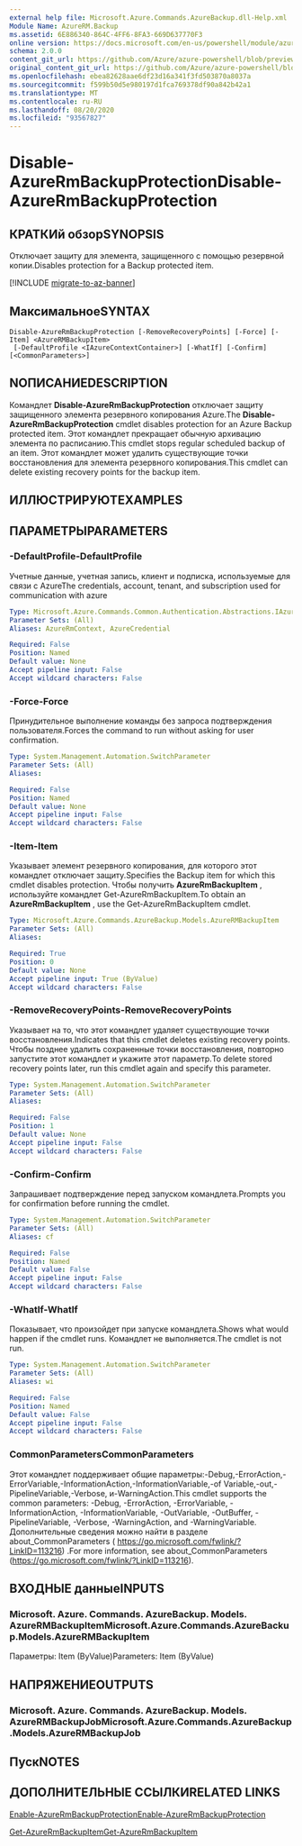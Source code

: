 ```yaml
---
external help file: Microsoft.Azure.Commands.AzureBackup.dll-Help.xml
Module Name: AzureRM.Backup
ms.assetid: 6E886340-864C-4FF6-8FA3-669D637770F3
online version: https://docs.microsoft.com/en-us/powershell/module/azurerm.backup/disable-azurermbackupprotection
schema: 2.0.0
content_git_url: https://github.com/Azure/azure-powershell/blob/preview/src/ResourceManager/AzureBackup/Commands.AzureBackup/help/Disable-AzureRmBackupProtection.md
original_content_git_url: https://github.com/Azure/azure-powershell/blob/preview/src/ResourceManager/AzureBackup/Commands.AzureBackup/help/Disable-AzureRmBackupProtection.md
ms.openlocfilehash: ebea82628aae6df23d16a341f3fd503870a8037a
ms.sourcegitcommit: f599b50d5e980197d1fca769378df90a842b42a1
ms.translationtype: MT
ms.contentlocale: ru-RU
ms.lasthandoff: 08/20/2020
ms.locfileid: "93567827"
---
```

# <span data-ttu-id="2ecfb-101">Disable-AzureRmBackupProtection</span><span class="sxs-lookup"><span data-stu-id="2ecfb-101">Disable-AzureRmBackupProtection</span></span>

## <span data-ttu-id="2ecfb-102">КРАТКИй обзор</span><span class="sxs-lookup"><span data-stu-id="2ecfb-102">SYNOPSIS</span></span>
<span data-ttu-id="2ecfb-103">Отключает защиту для элемента, защищенного с помощью резервной копии.</span><span class="sxs-lookup"><span data-stu-id="2ecfb-103">Disables protection for a Backup protected item.</span></span>

[!INCLUDE [migrate-to-az-banner](../../includes/migrate-to-az-banner.md)]

## <span data-ttu-id="2ecfb-104">Максимальное</span><span class="sxs-lookup"><span data-stu-id="2ecfb-104">SYNTAX</span></span>

```
Disable-AzureRmBackupProtection [-RemoveRecoveryPoints] [-Force] [-Item] <AzureRMBackupItem>
 [-DefaultProfile <IAzureContextContainer>] [-WhatIf] [-Confirm] [<CommonParameters>]
```

## <span data-ttu-id="2ecfb-105">NОПИСАНИЕ</span><span class="sxs-lookup"><span data-stu-id="2ecfb-105">DESCRIPTION</span></span>
<span data-ttu-id="2ecfb-106">Командлет **Disable-AzureRmBackupProtection** отключает защиту защищенного элемента резервного копирования Azure.</span><span class="sxs-lookup"><span data-stu-id="2ecfb-106">The **Disable-AzureRmBackupProtection** cmdlet disables protection for an Azure Backup protected item.</span></span>
<span data-ttu-id="2ecfb-107">Этот командлет прекращает обычную архивацию элемента по расписанию.</span><span class="sxs-lookup"><span data-stu-id="2ecfb-107">This cmdlet stops regular scheduled backup of an item.</span></span>
<span data-ttu-id="2ecfb-108">Этот командлет может удалить существующие точки восстановления для элемента резервного копирования.</span><span class="sxs-lookup"><span data-stu-id="2ecfb-108">This cmdlet can delete existing recovery points for the backup item.</span></span>

## <span data-ttu-id="2ecfb-109">ИЛЛЮСТРИРУЮТ</span><span class="sxs-lookup"><span data-stu-id="2ecfb-109">EXAMPLES</span></span>

## <span data-ttu-id="2ecfb-110">ПАРАМЕТРЫ</span><span class="sxs-lookup"><span data-stu-id="2ecfb-110">PARAMETERS</span></span>

### <span data-ttu-id="2ecfb-111">-DefaultProfile</span><span class="sxs-lookup"><span data-stu-id="2ecfb-111">-DefaultProfile</span></span>
<span data-ttu-id="2ecfb-112">Учетные данные, учетная запись, клиент и подписка, используемые для связи с Azure</span><span class="sxs-lookup"><span data-stu-id="2ecfb-112">The credentials, account, tenant, and subscription used for communication with azure</span></span>

```yaml
Type: Microsoft.Azure.Commands.Common.Authentication.Abstractions.IAzureContextContainer
Parameter Sets: (All)
Aliases: AzureRmContext, AzureCredential

Required: False
Position: Named
Default value: None
Accept pipeline input: False
Accept wildcard characters: False
```

### <span data-ttu-id="2ecfb-113">-Force</span><span class="sxs-lookup"><span data-stu-id="2ecfb-113">-Force</span></span>
<span data-ttu-id="2ecfb-114">Принудительное выполнение команды без запроса подтверждения пользователя.</span><span class="sxs-lookup"><span data-stu-id="2ecfb-114">Forces the command to run without asking for user confirmation.</span></span>

```yaml
Type: System.Management.Automation.SwitchParameter
Parameter Sets: (All)
Aliases:

Required: False
Position: Named
Default value: None
Accept pipeline input: False
Accept wildcard characters: False
```

### <span data-ttu-id="2ecfb-115">-Item</span><span class="sxs-lookup"><span data-stu-id="2ecfb-115">-Item</span></span>
<span data-ttu-id="2ecfb-116">Указывает элемент резервного копирования, для которого этот командлет отключает защиту.</span><span class="sxs-lookup"><span data-stu-id="2ecfb-116">Specifies the Backup item for which this cmdlet disables protection.</span></span>
<span data-ttu-id="2ecfb-117">Чтобы получить **AzureRmBackupItem** , используйте командлет Get-AzureRmBackupItem.</span><span class="sxs-lookup"><span data-stu-id="2ecfb-117">To obtain an **AzureRmBackupItem** , use the Get-AzureRmBackupItem cmdlet.</span></span>

```yaml
Type: Microsoft.Azure.Commands.AzureBackup.Models.AzureRMBackupItem
Parameter Sets: (All)
Aliases:

Required: True
Position: 0
Default value: None
Accept pipeline input: True (ByValue)
Accept wildcard characters: False
```

### <span data-ttu-id="2ecfb-118">-RemoveRecoveryPoints</span><span class="sxs-lookup"><span data-stu-id="2ecfb-118">-RemoveRecoveryPoints</span></span>
<span data-ttu-id="2ecfb-119">Указывает на то, что этот командлет удаляет существующие точки восстановления.</span><span class="sxs-lookup"><span data-stu-id="2ecfb-119">Indicates that this cmdlet deletes existing recovery points.</span></span>
<span data-ttu-id="2ecfb-120">Чтобы позднее удалить сохраненные точки восстановления, повторно запустите этот командлет и укажите этот параметр.</span><span class="sxs-lookup"><span data-stu-id="2ecfb-120">To delete stored recovery points later, run this cmdlet again and specify this parameter.</span></span>

```yaml
Type: System.Management.Automation.SwitchParameter
Parameter Sets: (All)
Aliases:

Required: False
Position: 1
Default value: None
Accept pipeline input: False
Accept wildcard characters: False
```

### <span data-ttu-id="2ecfb-121">-Confirm</span><span class="sxs-lookup"><span data-stu-id="2ecfb-121">-Confirm</span></span>
<span data-ttu-id="2ecfb-122">Запрашивает подтверждение перед запуском командлета.</span><span class="sxs-lookup"><span data-stu-id="2ecfb-122">Prompts you for confirmation before running the cmdlet.</span></span>

```yaml
Type: System.Management.Automation.SwitchParameter
Parameter Sets: (All)
Aliases: cf

Required: False
Position: Named
Default value: False
Accept pipeline input: False
Accept wildcard characters: False
```

### <span data-ttu-id="2ecfb-123">-WhatIf</span><span class="sxs-lookup"><span data-stu-id="2ecfb-123">-WhatIf</span></span>
<span data-ttu-id="2ecfb-124">Показывает, что произойдет при запуске командлета.</span><span class="sxs-lookup"><span data-stu-id="2ecfb-124">Shows what would happen if the cmdlet runs.</span></span>
<span data-ttu-id="2ecfb-125">Командлет не выполняется.</span><span class="sxs-lookup"><span data-stu-id="2ecfb-125">The cmdlet is not run.</span></span>

```yaml
Type: System.Management.Automation.SwitchParameter
Parameter Sets: (All)
Aliases: wi

Required: False
Position: Named
Default value: False
Accept pipeline input: False
Accept wildcard characters: False
```

### <span data-ttu-id="2ecfb-126">CommonParameters</span><span class="sxs-lookup"><span data-stu-id="2ecfb-126">CommonParameters</span></span>
<span data-ttu-id="2ecfb-127">Этот командлет поддерживает общие параметры:-Debug,-ErrorAction,-ErrorVariable,-InformationAction,-InformationVariable,-of Variable,-out,-PipelineVariable,-Verbose, и-WarningAction.</span><span class="sxs-lookup"><span data-stu-id="2ecfb-127">This cmdlet supports the common parameters: -Debug, -ErrorAction, -ErrorVariable, -InformationAction, -InformationVariable, -OutVariable, -OutBuffer, -PipelineVariable, -Verbose, -WarningAction, and -WarningVariable.</span></span> <span data-ttu-id="2ecfb-128">Дополнительные сведения можно найти в разделе about_CommonParameters ( https://go.microsoft.com/fwlink/?LinkID=113216) .</span><span class="sxs-lookup"><span data-stu-id="2ecfb-128">For more information, see about_CommonParameters (https://go.microsoft.com/fwlink/?LinkID=113216).</span></span>

## <span data-ttu-id="2ecfb-129">ВХОДНЫЕ данные</span><span class="sxs-lookup"><span data-stu-id="2ecfb-129">INPUTS</span></span>

### <span data-ttu-id="2ecfb-130">Microsoft. Azure. Commands. AzureBackup. Models. AzureRMBackupItem</span><span class="sxs-lookup"><span data-stu-id="2ecfb-130">Microsoft.Azure.Commands.AzureBackup.Models.AzureRMBackupItem</span></span>
<span data-ttu-id="2ecfb-131">Параметры: Item (ByValue)</span><span class="sxs-lookup"><span data-stu-id="2ecfb-131">Parameters: Item (ByValue)</span></span>

## <span data-ttu-id="2ecfb-132">НАПРЯЖЕНИЕ</span><span class="sxs-lookup"><span data-stu-id="2ecfb-132">OUTPUTS</span></span>

### <span data-ttu-id="2ecfb-133">Microsoft. Azure. Commands. AzureBackup. Models. AzureRMBackupJob</span><span class="sxs-lookup"><span data-stu-id="2ecfb-133">Microsoft.Azure.Commands.AzureBackup.Models.AzureRMBackupJob</span></span>

## <span data-ttu-id="2ecfb-134">Пуск</span><span class="sxs-lookup"><span data-stu-id="2ecfb-134">NOTES</span></span>

## <span data-ttu-id="2ecfb-135">ДОПОЛНИТЕЛЬНЫЕ ССЫЛКИ</span><span class="sxs-lookup"><span data-stu-id="2ecfb-135">RELATED LINKS</span></span>

[<span data-ttu-id="2ecfb-136">Enable-AzureRmBackupProtection</span><span class="sxs-lookup"><span data-stu-id="2ecfb-136">Enable-AzureRmBackupProtection</span></span>](./Enable-AzureRmBackupProtection.md)

[<span data-ttu-id="2ecfb-137">Get-AzureRmBackupItem</span><span class="sxs-lookup"><span data-stu-id="2ecfb-137">Get-AzureRmBackupItem</span></span>](./Get-AzureRmBackupItem.md)


